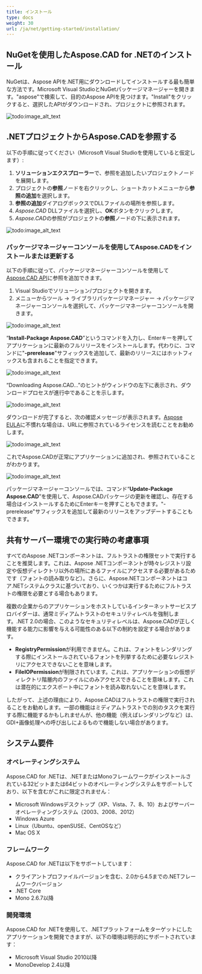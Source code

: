 ```yaml
---
title: インストール
type: docs
weight: 30
url: /ja/net/getting-started/installation/
---
```


## **NuGetを使用したAspose.CAD for .NETのインストール**

NuGetは、Aspose APIを.NET用にダウンロードしてインストールする最も簡単な方法です。Microsoft Visual StudioとNuGetパッケージマネージャーを開きます。"aspose"で検索して、目的のAspose APIを見つけます。"Install"をクリックすると、選択したAPIがダウンロードされ、プロジェクトに参照されます。

![todo:image_alt_text](/cad/_assets/install/installation_1.png)

## **.NETプロジェクトからAspose.CADを参照する**

以下の手順に従ってください（Microsoft Visual Studioを使用していると仮定します）:

1. **ソリューションエクスプローラー**で、参照を追加したいプロジェクトノードを展開します。
1. プロジェクトの**参照**ノードを右クリックし、ショートカットメニューから**参照の追加**を選択します。
1. **参照の追加**ダイアログボックスでDLLファイルの場所を参照します。
1. *Aspose.CAD* DLLファイルを選択し、**OK**ボタンをクリックします。
1. *Aspose.CAD*の参照がプロジェクトの**参照**ノードの下に表示されます。

![todo:image_alt_text](/cad/_assets/install/installation_2.png)

### **パッケージマネージャーコンソールを使用してAspose.CADをインストールまたは更新する**

以下の手順に従って、パッケージマネージャーコンソールを使用して[Aspose.CAD API](https://www.nuget.org/packages/Aspose.CAD/)に参照を追加できます。

1. Visual Studioでソリューション/プロジェクトを開きます。
1. メニューからツール -> ライブラリパッケージマネージャー -> パッケージマネージャーコンソールを選択して、パッケージマネージャーコンソールを開きます。

![todo:image_alt_text](/cad/_assets/install/installation_3.png)

“**Install-Package Aspose.CAD**”というコマンドを入力し、Enterキーを押してアプリケーションに最新のフルリリースをインストールします。代わりに、コマンドに"**-prerelease**"サフィックスを追加して、最新のリリースにはホットフィックスも含まれることを指定できます。

![todo:image_alt_text](/cad/_assets/install/installation_4.png)

“Downloading Aspose.CAD...”のヒントがウィンドウの左下に表示され、ダウンロードプロセスが進行中であることを示します。

![todo:image_alt_text](/cad/_assets/install/installation_5.png)

ダウンロードが完了すると、次の確認メッセージが表示されます。[Aspose EULA](https://about.aspose.com/legal/eula)に不慣れな場合は、URLに参照されているライセンスを読むことをお勧めします。

![todo:image_alt_text](/cad/_assets/install/installation_6.png)

これでAspose.CADが正常にアプリケーションに追加され、参照されていることがわかります。

![todo:image_alt_text](/cad/_assets/install/installation_7.png)

パッケージマネージャーコンソールでは、コマンド“**Update-Package Aspose.CAD**”を使用して、Aspose.CADパッケージの更新を確認し、存在する場合はインストールするためにEnterキーを押すこともできます。"-prerelease"サフィックスを追加して最新のリリースをアップデートすることもできます。

## **共有サーバー環境での実行時の考慮事項**

すべてのAspose .NETコンポーネントは、フルトラストの権限セットで実行することを推奨します。これは、Aspose .NETコンポーネントが時々レジストリ設定や仮想ディレクトリ以外の場所にあるファイルにアクセスする必要があるためです（フォントの読み取りなど）。さらに、Aspose.NETコンポーネントはコア.NETシステムクラスに基づいており、いくつかは実行するためにフルトラストの権限を必要とする場合もあります。

複数の企業からのアプリケーションをホストしているインターネットサービスプロバイダーは、通常ミディアムトラストのセキュリティレベルを強制します。.NET 2.0の場合、このようなセキュリティレベルは、Aspose.CADが正しく機能する能力に影響を与える可能性のある以下の制約を設定する場合があります。

- **RegistryPermission**が利用できません。これは、フォントをレンダリングする際にインストールされているフォントを列挙するために必要なレジストリにアクセスできないことを意味します。
- **FileIOPermission**が制限されています。これは、アプリケーションの仮想ディレクトリ階層内のファイルにのみアクセスできることを意味します。これは潜在的にエクスポート中にフォントを読み取れないことを意味します。

したがって、上述の理由により、Aspose.CADはフルトラストの権限で実行されることをお勧めします。一部の機能はミディアムトラストでの別のタスクを実行する際に機能するかもしれませんが、他の機能（例えばレンダリングなど）は、GDI+画像処理への呼び出しによるもので機能しない場合があります。

## **システム要件**

### **オペレーティングシステム**

Aspose.CAD for .NETは、.NETまたはMonoフレームワークがインストールされている32ビットまたは64ビットのオペレーティングシステムをサポートしており、以下を含むがこれに限定されません：

- Microsoft Windowsデスクトップ（XP、Vista、7、8、10）およびサーバーオペレーティングシステム（2003、2008、2012）
- Windows Azure
- Linux（Ubuntu、openSUSE、CentOSなど）
- Mac OS X

### **フレームワーク**

Aspose.CAD for .NETは以下をサポートしています：

- クライアントプロファイルバージョンを含む、2.0から4.5までの.NETフレームワークバージョン
- .NET Core
- Mono 2.6.7以降

### **開発環境**

Aspose.CAD for .NETを使用して、.NETプラットフォームをターゲットにしたアプリケーションを開発できますが、以下の環境は明示的にサポートされています：

- Microsoft Visual Studio 2010以降
- MonoDevelop 2.4以降
